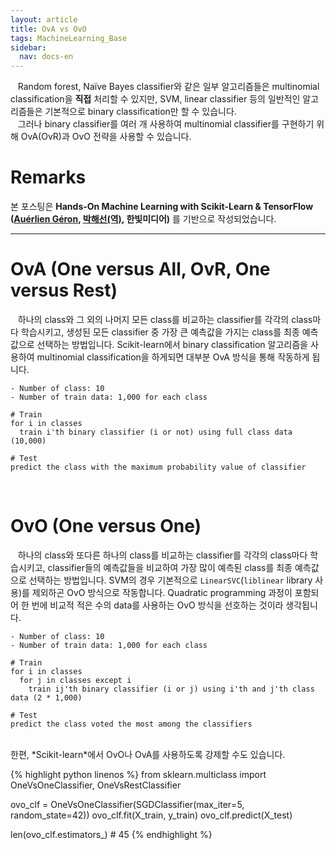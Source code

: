 ```yaml
---
layout: article
title: OvA vs OvO
tags: MachineLearning_Base
sidebar:
  nav: docs-en
---
```


&nbsp;&nbsp; Random forest, Naïve Bayes classifier와 같은 일부 알고리즘들은 multinomial classification을 **직접** 처리할 수 있지만, SVM, linear classifier 등의 일반적인 알고리즘들은 기본적으로 binary classification만 할 수 있습니다. <br>
&nbsp;&nbsp; 그러나 binary classifier를 여러 개 사용하여 multinomial classifier를 구현하기 위해 OvA(OvR)과 OvO 전략을 사용할 수 있습니다.

<!--more-->

# Remarks
본 포스팅은 **Hands-On Machine Learning with Scikit-Learn & TensorFlow ([Auérlien Géron](https://github.com/ageron/handson-ml), [박해선(역)](https://github.com/rickiepark/handson-ml), 한빛미디어)** 를 기반으로 작성되었습니다.

---

# OvA (One versus All, OvR, One versus Rest)
&nbsp;&nbsp; 하나의 class와 그 외의 나머지 모든 class를 비교하는 classifier를 각각의 class마다 학습시키고, 생성된 모든 classifier 중 가장 큰 예측값을 가지는 class를 최종 예측값으로 선택하는 방법입니다. Scikit-learn에서 binary classification 알고리즘을 사용하여 multinomial classification을 하게되면 대부분 OvA 방식을 통해 작동하게 됩니다.

```
- Number of class: 10
- Number of train data: 1,000 for each class

# Train
for i in classes
  train i'th binary classifier (i or not) using full class data (10,000)

# Test
predict the class with the maximum probability value of classifier
```
<br>

# OvO (One versus One)
&nbsp;&nbsp; 하나의 class와 또다른 하나의 class를 비교하는 classifier를 각각의 class마다 학습시키고, classifier들의 예측값들을 비교하여 가장 많이 예측된 class를 최종 예측값으로 선택하는 방법입니다.
SVM의 경우 기본적으로 `LinearSVC`(`liblinear` library 사용)를 제외하곤 OvO 방식으로 작동합니다. Quadratic programming 과정이 포함되어 한 번에 비교적 적은 수의 data를 사용하는 OvO 방식을 선호하는 것이라 생각됩니다.

```
- Number of class: 10
- Number of train data: 1,000 for each class

# Train
for i in classes
  for j in classes except i
    train ij'th binary classifier (i or j) using i'th and j'th class data (2 * 1,000)

# Test
predict the class voted the most among the classifiers
```

<br>
한편, *Scikit-learn*에서 OvO나 OvA를 사용하도록 강제할 수도 있습니다. <br>

{% highlight python linenos %}
from sklearn.multiclass import OneVsOneClassifier, OneVsRestClassifier

ovo_clf = OneVsOneClassifier(SGDClassifier(max_iter=5, random_state=42))
ovo_clf.fit(X_train, y_train)
ovo_clf.predict(X_test)

len(ovo_clf.estimators_)  # 45
{% endhighlight %}
